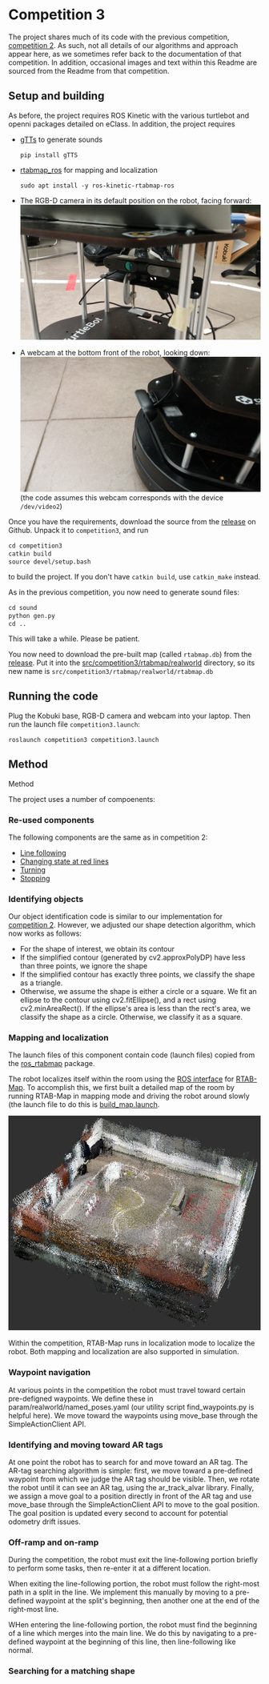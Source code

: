# Competition 3

The project shares much of its code with the previous competition, [competition 2](https://github.com/CMPUT412-2019/cmput412-competition2). As such, not all details of our algorithms and approach appear here, as we sometimes refer back to the documentation of that competition. In addition, occasional images and text within this Readme are sourced from the Readme from that competition.

## Setup and building

As before, the project requires ROS Kinetic with the various turtlebot and openni packages detailed on eClass. In addition, the project requires

  * [gTTs](https://github.com/pndurette/gTTS) to generate sounds
    ```shell script
    pip install gTTS
    ```
  * [rtabmap_ros](https://wiki.ros.org/rtabmap_ros) for mapping and localization
    ```shell script
    sudo apt install -y ros-kinetic-rtabmap-ros
    ```
  
  * The RGB-D camera in its default position on the robot, facing forward:
  ![](images/rgbd.jpg)
  
  * A webcam at the bottom front of the robot, looking down:
  ![](images/usb-cam.jpg)
  (the code assumes this webcam corresponds with the device `/dev/video2`)
  
Once you have the requirements, download the source from the [release](https://github.com/CMPUT412-2019/competition3/releases/tag/1.0.0) on Github. Unpack it to `competition3`, and run

    cd competition3
    catkin build
    source devel/setup.bash

to build the project. If you don't have `catkin build`, use `catkin_make` instead.

As in the previous competition, you now need to generate sound files:

    cd sound
    python gen.py
    cd ..

This will take a while. Please be patient.


You now need to download the pre-built map (called `rtabmap.db`) from the [release](https://github.com/CMPUT412-2019/competition3/releases/tag/1.0.0). Put it into the [src/competition3/rtabmap/realworld](src/competition3/rtabmap/realworld) directory, so its new name is `src/competition3/rtabmap/realworld/rtabmap.db`

## Running the code

Plug the Kobuki base, RGB-D camera and webcam into your laptop. Then run the launch file `competition3.launch`:

    roslaunch competition3 competition3.launch

## Method

Method

The project uses a number of compoenents:

### Re-used components

The following components are the same as in competition 2:

 * [Line following](https://github.com/CMPUT412-2019/cmput412-competition2#line-following)
 * [Changing state at red lines](https://github.com/CMPUT412-2019/cmput412-competition2#changing-state-at-red-lines)
 * [Turning](https://github.com/CMPUT412-2019/cmput412-competition2#turning)
 * [Stopping](https://github.com/CMPUT412-2019/cmput412-competition2#stopping)

### Identifying objects

Our object identification code is similar to our implementation for [competition 2](https://github.com/CMPUT412-2019/cmput412-competition2#identifying-objects). However, we adjusted our shape detection algorithm, which now works as follows:

 * For the shape of interest, we obtain its contour
 * If the simplified contour (generated by cv2.approxPolyDP) have less than three points, we ignore the shape
 * If the simplified contour has exactly three points, we classify the shape as a triangle.
 * Otherwise, we assume the shape is either a circle or a square. We fit an ellipse to the contour using cv2.fitEllipse(), and a rect using cv2.minAreaRect(). If the ellipse's area is less than the rect's area, we classify the shape as a circle. Otherwise, we classify it as a square.

### Mapping and localization

The launch files of this component contain code (launch files) copied from the [ros_rtabmap](https://wiki.ros.org/rtabmap_ros) package.

The robot localizes itself within the room using the [ROS interface](https://wiki.ros.org/rtabmap_ros) for [RTAB-Map](https://introlab.github.io/rtabmap/). To accomplish this, we first built a detailed map of the room by running RTAB-Map in mapping mode and driving the robot around slowly (the launch file to do this is [build_map.launch](src/competition3/launch/build_map.launch).

![](images/map-cloud.png)

Within the competition, RTAB-Map runs in localization mode to localize the robot. Both mapping and localization are also supported in simulation.

### Waypoint navigation

At various points in the competition the robot must travel toward certain pre-defigned waypoints. We define these in param/realworld/named_poses.yaml (our utility script find_waypoints.py is helpful here). We move toward the waypoints using move_base through the SimpleActionClient API.

### Identifying and moving toward AR tags

At one point the robot has to search for and move toward an AR tag. The AR-tag searching algorithm is simple: first, we move toward a pre-defined waypoint from which we judge the AR tag should be visible. Then, we rotate the robot until it can see an AR tag, using the ar_track_alvar library. Finally, we assign a move goal to a position directly in front of the AR tag and use move_base through the SimpleActionClient API to move to the goal position. The goal position is updated every second to account for potential odometry drift issues.

### Off-ramp and on-ramp

During the competition, the robot must exit the line-following portion briefly to perform some tasks, then re-enter it at a different location.

When exiting the line-following portion, the robot must follow the right-most path in a split in the line. We implement this manually by moving to a pre-defined waypoint at the split's beginning, then another one at the end of the right-most line.

WHen entering the line-following portion, the robot must find the beginning of a line which merges into the main line. We do this by navigating to a pre-defined waypoint at the beginning of this line, then line-following like normal.

### Searching for a matching shape


